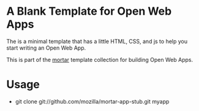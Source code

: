 # A Blank Template for Open Web Apps

The is a minimal template that has a little HTML, CSS, and js to help
you start writing an Open Web App.

This is part of the [mortar](https://github.com/mozilla/mortar/)
template collection for building Open Web Apps.

# Usage

* git clone git://github.com/mozilla/mortar-app-stub.git myapp
